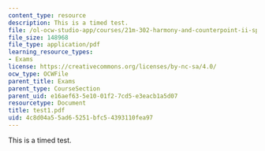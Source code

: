 ```yaml
---
content_type: resource
description: This is a timed test.
file: /ol-ocw-studio-app/courses/21m-302-harmony-and-counterpoint-ii-spring-2005/4c8d04a55ad65251bfc54393110fea97_test1.pdf
file_size: 148968
file_type: application/pdf
learning_resource_types:
- Exams
license: https://creativecommons.org/licenses/by-nc-sa/4.0/
ocw_type: OCWFile
parent_title: Exams
parent_type: CourseSection
parent_uid: e16aef63-5e10-01f2-7cd5-e3eacb1a5d07
resourcetype: Document
title: test1.pdf
uid: 4c8d04a5-5ad6-5251-bfc5-4393110fea97
---
```

This is a timed test.